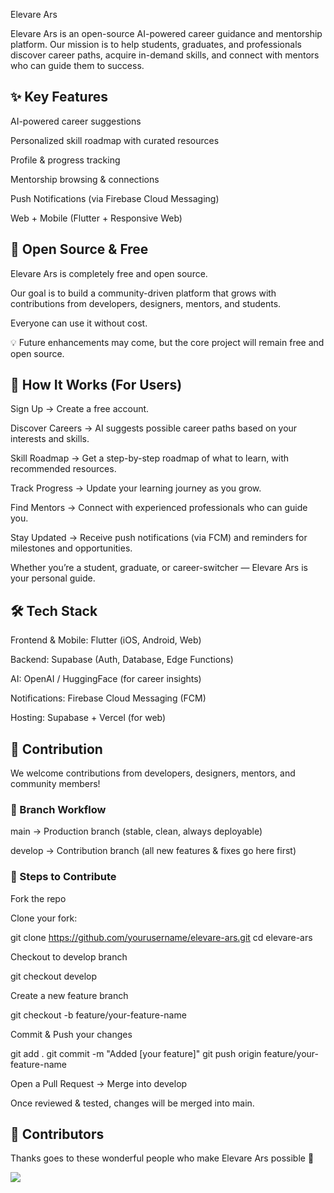 Elevare Ars

Elevare Ars is an open-source AI-powered career guidance and mentorship platform.
Our mission is to help students, graduates, and professionals discover career paths, acquire in-demand skills, and connect with mentors who can guide them to success.

<h2>✨ Key Features</h2>

AI-powered career suggestions

Personalized skill roadmap with curated resources

Profile & progress tracking

Mentorship browsing & connections

Push Notifications (via Firebase Cloud Messaging)

Web + Mobile (Flutter + Responsive Web)

<h2>👐 Open Source & Free</h2>

Elevare Ars is completely free and open source.

Our goal is to build a community-driven platform that grows with contributions from developers, designers, mentors, and students.

Everyone can use it without cost.

💡 Future enhancements may come, but the core project will remain free and open source.

<h2>🚀 How It Works (For Users)</h2>

Sign Up → Create a free account.

Discover Careers → AI suggests possible career paths based on your interests and skills.

Skill Roadmap → Get a step-by-step roadmap of what to learn, with recommended resources.

Track Progress → Update your learning journey as you grow.

Find Mentors → Connect with experienced professionals who can guide you.

Stay Updated → Receive push notifications (via FCM) and reminders for milestones and opportunities.

Whether you’re a student, graduate, or career-switcher — Elevare Ars is your personal guide.

<h2>🛠 Tech Stack</h2>

Frontend & Mobile: Flutter (iOS, Android, Web)

Backend: Supabase (Auth, Database, Edge Functions)

AI: OpenAI / HuggingFace (for career insights)

Notifications: Firebase Cloud Messaging (FCM)

Hosting: Supabase + Vercel (for web)

<h2>🤝 Contribution</h2>

We welcome contributions from developers, designers, mentors, and community members!

<h3>🔄 Branch Workflow</h3>

main → Production branch (stable, clean, always deployable)

develop → Contribution branch (all new features & fixes go here first)

<h3>📌 Steps to Contribute</h3>

Fork the repo

Clone your fork:

git clone https://github.com/yourusername/elevare-ars.git
cd elevare-ars


Checkout to develop branch

git checkout develop


Create a new feature branch

git checkout -b feature/your-feature-name


Commit & Push your changes

git add .
git commit -m "Added [your feature]"
git push origin feature/your-feature-name


Open a Pull Request → Merge into develop

Once reviewed & tested, changes will be merged into main.

<h2>👥 Contributors</h2>

Thanks goes to these wonderful people who make Elevare Ars possible 💜

<a href="https://github.com/your-repo/graphs/contributors"> <img src="https://contrib.rocks/image?repo=yourusername/elevare-ars" /> </a>

